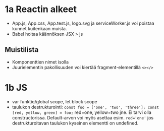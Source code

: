 # 1a Reactin alkeet

- App.js, App.css, App.test.js, logo.svg ja serviceWorker.js voi poistaa kunnet kuitenkaan muista.
- Babel hoitaa käännöksen JSX > js

## Muistilista

- Komponenttien nimet isolla
- Juurielementin pakollisuuden voi kiertää fragment-elementillä `<></>`

# 1b JS

- var funktio/global scope, let block scope
- taulukon destrukturointi: `const foo = ['one', 'two', 'three']; const [red, yellow, green] = foo;` red=one, yellow=two jne. Ei tarvi olla constructorissa. Default-arvon voi myös asettaa esim. `red='one'` jos destrukturoitavan taulukon kyseinen elementti on undefined.
